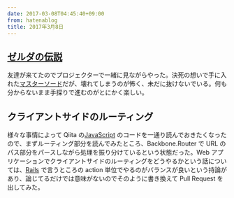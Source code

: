 ```yaml
---
date: 2017-03-08T04:45:40+09:00
from: hatenablog
title: 2017年3月8日
---
```


<h2><a class="keyword" href="http://d.hatena.ne.jp/keyword/%A5%BC%A5%EB%A5%C0%A4%CE%C5%C1%C0%E2">ゼルダの伝説</a></h2>

<p>友達が来てたのでプロジェクターで一緒に見ながらやった。決死の想いで手に入れた<a class="keyword" href="http://d.hatena.ne.jp/keyword/%A5%DE%A5%B9%A5%BF%A1%BC%A5%BD%A1%BC%A5%C9">マスターソード</a>だが、壊れてしまうのが怖く、未だに抜けないでいる。何も分からないまま手探りで進むのがとにかく楽しい。</p>

<h2>クライアントサイドのルーティング</h2>

<p>様々な事情によって Qiita の<a class="keyword" href="http://d.hatena.ne.jp/keyword/JavaScript">JavaScript</a> のコードを一通り読んでおきたくなったので、まずルーティング部分を読んでみたところ、Backbone.Router で URL のパス部分をパースしながら処理を振り分けているという状態だった。Web アプリケーションでクライアントサイドのルーティングをどうやるかという話については、<a class="keyword" href="http://d.hatena.ne.jp/keyword/Rails">Rails</a> で言うところの action 単位でやるのがバランスが良いという持論があり、論じてるだけでは意味がないのでそのように書き換えて Pull Request を出してみた。</p>

